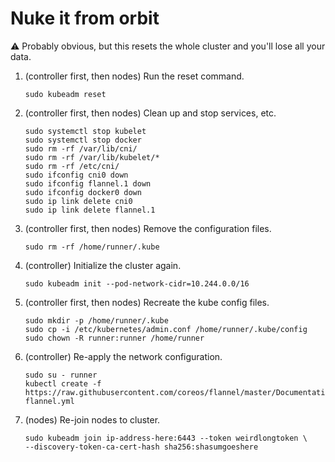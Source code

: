 # Nuke it from orbit

:warning: Probably obvious, but this resets the whole cluster and you'll lose all your data.

1. (controller first, then nodes) Run the reset command.

    ```shell
    sudo kubeadm reset
    ```

2. (controller first, then nodes) Clean up and stop services, etc.

    ```shell
    sudo systemctl stop kubelet
    sudo systemctl stop docker
    sudo rm -rf /var/lib/cni/
    sudo rm -rf /var/lib/kubelet/*
    sudo rm -rf /etc/cni/
    sudo ifconfig cni0 down
    sudo ifconfig flannel.1 down
    sudo ifconfig docker0 down
    sudo ip link delete cni0
    sudo ip link delete flannel.1
    ```

3. (controller first, then nodes) Remove the configuration files.

    ```shell
    sudo rm -rf /home/runner/.kube
    ```

4. (controller) Initialize the cluster again.

    ```shell
    sudo kubeadm init --pod-network-cidr=10.244.0.0/16
    ```

5. (controller first, then nodes) Recreate the kube config files.

    ```shell
    sudo mkdir -p /home/runner/.kube
    sudo cp -i /etc/kubernetes/admin.conf /home/runner/.kube/config
    sudo chown -R runner:runner /home/runner
    ```

6. (controller) Re-apply the network configuration.

    ```shell
    sudo su - runner
    kubectl create -f https://raw.githubusercontent.com/coreos/flannel/master/Documentation/kube-flannel.yml
    ```

7. (nodes) Re-join nodes to cluster.

    ```shell
    sudo kubeadm join ip-address-here:6443 --token weirdlongtoken \
    --discovery-token-ca-cert-hash sha256:shasumgoeshere
    ```
